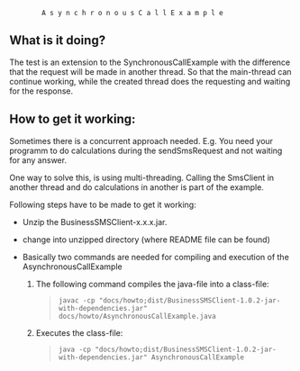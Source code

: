 			A s y n c h r o n o u s C a l l E x a m p l e

  What is it doing?
  -----------------
The test is an extension to the SynchronousCallExample with the difference that the request will be made in another thread. So
that the main-thread can continue working, while the created thread does the requesting and waiting for the response.

  How to get it working:
  ----------------------
Sometimes there is a concurrent approach needed. E.g. You need your programm
 to do calculations during the sendSmsRequest and not waiting for any answer.

 One way to solve this, is using multi-threading. Calling the SmsClient in
 another thread and do calculations in another is part of the example.

 Following steps have to be made to get it working:

  * Unzip the BusinessSMSClient-x.x.x.jar.

  * change into unzipped directory (where README file can be found)

  * Basically two commands are needed for compiling and execution of the AsynchronousCallExample

    1. The following command compiles the java-file into a class-file:
	   > `javac -cp "docs/howto;dist/BusinessSMSClient-1.0.2-jar-with-dependencies.jar" docs/howto/AsynchronousCallExample.java`
    2. Executes the class-file:
	   > `java -cp "docs/howto;dist/BusinessSMSClient-1.0.2-jar-with-dependencies.jar" AsynchronousCallExample`
